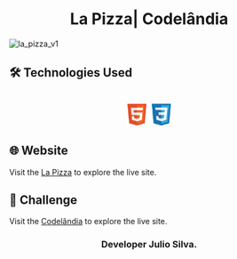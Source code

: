 # <h1 align="center">La Pizza| Codelândia</h1>

![la_pizza_v1](https://github.com/JuCanavans/la_pizza/assets/103950621/14f45ac9-d8ee-4bb0-aea7-762e8ef23f66)

## 🛠 Technologies Used
<div align="center" style="display: inline_block"><br>
  <img alt="HTML" width="40" src="https://raw.githubusercontent.com/devicons/devicon/master/icons/html5/html5-original.svg">
  <img alt="CSS" width="40" src="https://raw.githubusercontent.com/devicons/devicon/master/icons/css3/css3-original.svg">
</div>

## 🌐 Website
Visit the [La Pizza](https://newsletter-blush-one.vercel.app/) to explore the live site.

## 📃 Challenge
Visit the [Codelândia](https://www.figma.com/file/Yb9IBH56g7T1hdIyZ3BMNO/Desafios---Codel%C3%A2ndia?type=design&node-id=624-2&mode=design&t=bzkjbPx7uohIz2Ar-0) to explore the live site.

### <p align="center">Developer Julio Silva.</p>
